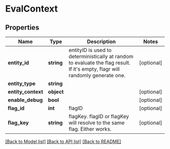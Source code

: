# EvalContext

## Properties
Name | Type | Description | Notes
------------ | ------------- | ------------- | -------------
**entity_id** | **string** | entityID is used to deterministically at random to evaluate the flag result. If it&#39;s empty, flagr will randomly generate one. | [optional] 
**entity_type** | **string** |  | 
**entity_context** | **object** |  | [optional] 
**enable_debug** | **bool** |  | [optional] 
**flag_id** | **int** | flagID | [optional] 
**flag_key** | **string** | flagKey. flagID or flagKey will resolve to the same flag. Either works. | [optional] 

[[Back to Model list]](../README.md#documentation-for-models) [[Back to API list]](../README.md#documentation-for-api-endpoints) [[Back to README]](../README.md)



